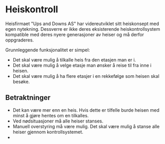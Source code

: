 # Heiskontroll

Heisfirmaet "Ups and Downs AS" har videreutviklet sitt heiskonsept med egen nytekning.
Dessverre er ikke deres eksisterende heiskontrollsystem kompatible med deres nyere generasjoner av heiser og må derfor oppgraderes.

Grunnleggende funksjonalitet er simpel:
- Det skal være mulig å tilkalle heis fra den etasjen man er i.
- Det skal være mulig å velge etasje man ønsker å reise til fra inne i heisen.
- Det skal være mulig å ha flere etasjer i en rekkefølge som heisen skal besøke.

## Betraktninger
- Det kan være mer enn en heis. Hvis dette er tilfelle burde heisen med minst å gjøre hentes om en tilkalles.
- Ved nødsituasjoner må alle heiser stanses.
- Manuell overstyring må være mulig. Det skal være mulig å stanse alle heiser gjennom kontrollsystemet.
- 